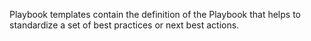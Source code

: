Playbook templates contain the definition of the Playbook that helps to standardize a set of best practices or next best actions.